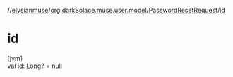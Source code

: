 //[elysianmuse](../../../index.md)/[org.darkSolace.muse.user.model](../index.md)/[PasswordResetRequest](index.md)/[id](id.md)

# id

[jvm]\
val [id](id.md): [Long](https://kotlinlang.org/api/latest/jvm/stdlib/kotlin/-long/index.html)? = null
